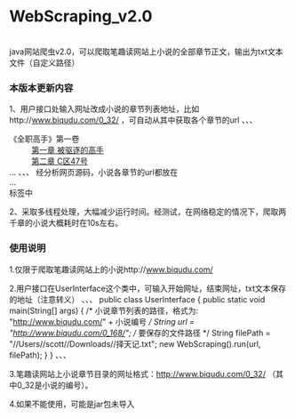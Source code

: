 # WebScraping_v2.0
<br/>
java网站爬虫v2.0，可以爬取笔趣读网站上小说的全部章节正文，输出为txt文本文件（自定义路径）

### 本版本更新内容

1、用户接口处输入网址改成小说的章节列表地址，比如http://www.biqudu.com/0_32/ ，可自动从其中获取各个章节的url
、、、
<div id="list">
				<dl>	
                    <dt>《全职高手》第一卷</dt>                    
                    <dd> <a href="/0_32/1003682.html">第一章 被驱逐的高手</a></dd>
                    <dd> <a href="/0_32/1003683.html">第二章 C区47号</a></dd>
                    ...
、、、
经分析网页源码，小说各章节的url都放在<div id="list">...</div>标签中

2、采取多线程处理，大幅减少运行时间。经测试，在网络稳定的情况下，爬取两千章的小说大概耗时在10s左右。

### 使用说明

1.仅限于爬取笔趣读网站上的小说http://www.biqudu.com/

2.用户接口在UserInterface这个类中，可输入开始网址，结束网址，txt文本保存的地址（注意转义）
、、、
public class UserInterface {
    public static void main(String[] args) {
        /* 小说章节列表的路径，格式为: "http://www.biqudu.com/" + 小说编号 */
        String url = "http://www.biqudu.com/0_168/";
        /* 要保存的文件路径 */
        String filePath = "//Users//scott//Downloads//择天记.txt";
        new WebScraping().run(url, filePath);
    }
}
、、、

3.笔趣读网站上小说章节目录的网址格式：http://www.biqudu.com/0_32/  （其中0_32是小说的编号）。

4.如果不能使用，可能是jar包未导入

